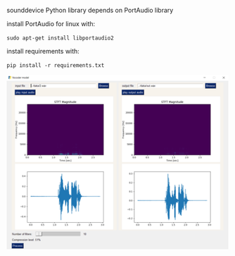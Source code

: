 sounddevice Python library depends on PortAudio library

install PortAudio for linux with:

`sudo apt-get install libportaudio2`

install requirements with:

`pip install -r requirements.txt`

<img src="img/screen.png" width="640px" alt="screenshot">

